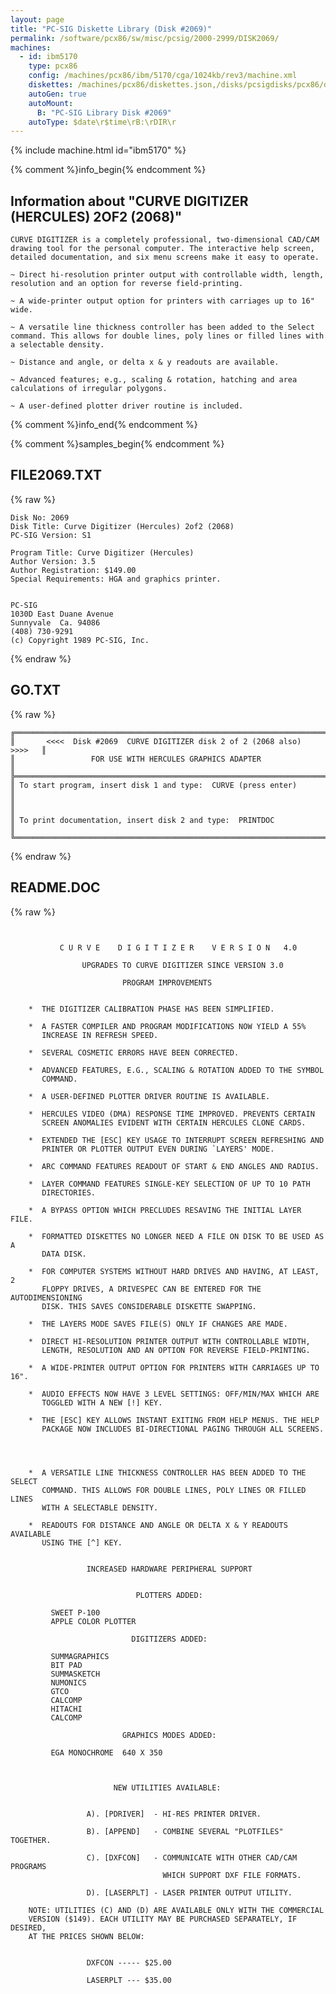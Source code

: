 ```yaml
---
layout: page
title: "PC-SIG Diskette Library (Disk #2069)"
permalink: /software/pcx86/sw/misc/pcsig/2000-2999/DISK2069/
machines:
  - id: ibm5170
    type: pcx86
    config: /machines/pcx86/ibm/5170/cga/1024kb/rev3/machine.xml
    diskettes: /machines/pcx86/diskettes.json,/disks/pcsigdisks/pcx86/diskettes.json
    autoGen: true
    autoMount:
      B: "PC-SIG Library Disk #2069"
    autoType: $date\r$time\rB:\rDIR\r
---
```


{% include machine.html id="ibm5170" %}

{% comment %}info_begin{% endcomment %}

## Information about "CURVE DIGITIZER (HERCULES) 2OF2 (2068)"

    CURVE DIGITIZER is a completely professional, two-dimensional CAD/CAM
    drawing tool for the personal computer. The interactive help screen,
    detailed documentation, and six menu screens make it easy to operate.
    
    ~ Direct hi-resolution printer output with controllable width, length,
    resolution and an option for reverse field-printing.
    
    ~ A wide-printer output option for printers with carriages up to 16"
    wide.
    
    ~ A versatile line thickness controller has been added to the Select
    command. This allows for double lines, poly lines or filled lines with
    a selectable density.
    
    ~ Distance and angle, or delta x & y readouts are available.
    
    ~ Advanced features; e.g., scaling & rotation, hatching and area
    calculations of irregular polygons.
    
    ~ A user-defined plotter driver routine is included.
{% comment %}info_end{% endcomment %}

{% comment %}samples_begin{% endcomment %}

## FILE2069.TXT

{% raw %}
```
Disk No: 2069                                                           
Disk Title: Curve Digitizer (Hercules) 2of2 (2068)                      
PC-SIG Version: S1                                                      
                                                                        
Program Title: Curve Digitizer (Hercules)                               
Author Version: 3.5                                                     
Author Registration: $149.00                                            
Special Requirements: HGA and graphics printer.                         
                                                                        
                                                                        
PC-SIG                                                                  
1030D East Duane Avenue                                                 
Sunnyvale  Ca. 94086                                                    
(408) 730-9291                                                          
(c) Copyright 1989 PC-SIG, Inc.                                         
```
{% endraw %}

## GO.TXT

{% raw %}
```
╔═════════════════════════════════════════════════════════════════════════╗
║       <<<<  Disk #2069  CURVE DIGITIZER disk 2 of 2 (2068 also)  >>>>   ║
║                 FOR USE WITH HERCULES GRAPHICS ADAPTER                  ║
╠═════════════════════════════════════════════════════════════════════════╣
║ To start program, insert disk 1 and type:  CURVE (press enter)          ║
║                                                                         ║
║ To print documentation, insert disk 2 and type:  PRINTDOC               ║
╚═════════════════════════════════════════════════════════════════════════╝
```
{% endraw %}

## README.DOC

{% raw %}
```


           C U R V E    D I G I T I Z E R    V E R S I O N   4.0

                UPGRADES TO CURVE DIGITIZER SINCE VERSION 3.0

                         PROGRAM IMPROVEMENTS


    *  THE DIGITIZER CALIBRATION PHASE HAS BEEN SIMPLIFIED.

    *  A FASTER COMPILER AND PROGRAM MODIFICATIONS NOW YIELD A 55%
       INCREASE IN REFRESH SPEED.

    *  SEVERAL COSMETIC ERRORS HAVE BEEN CORRECTED.

    *  ADVANCED FEATURES, E.G., SCALING & ROTATION ADDED TO THE SYMBOL
       COMMAND.

    *  A USER-DEFINED PLOTTER DRIVER ROUTINE IS AVAILABLE.

    *  HERCULES VIDEO (DMA) RESPONSE TIME IMPROVED. PREVENTS CERTAIN
       SCREEN ANOMALIES EVIDENT WITH CERTAIN HERCULES CLONE CARDS.

    *  EXTENDED THE [ESC] KEY USAGE TO INTERRUPT SCREEN REFRESHING AND
       PRINTER OR PLOTTER OUTPUT EVEN DURING `LAYERS' MODE.

    *  ARC COMMAND FEATURES READOUT OF START & END ANGLES AND RADIUS.

    *  LAYER COMMAND FEATURES SINGLE-KEY SELECTION OF UP TO 10 PATH
       DIRECTORIES.

    *  A BYPASS OPTION WHICH PRECLUDES RESAVING THE INITIAL LAYER FILE.

    *  FORMATTED DISKETTES NO LONGER NEED A FILE ON DISK TO BE USED AS A
       DATA DISK.

    *  FOR COMPUTER SYSTEMS WITHOUT HARD DRIVES AND HAVING, AT LEAST, 2
       FLOPPY DRIVES, A DRIVESPEC CAN BE ENTERED FOR THE AUTODIMENSIONING
       DISK. THIS SAVES CONSIDERABLE DISKETTE SWAPPING.

    *  THE LAYERS MODE SAVES FILE(S) ONLY IF CHANGES ARE MADE.

    *  DIRECT HI-RESOLUTION PRINTER OUTPUT WITH CONTROLLABLE WIDTH,
       LENGTH, RESOLUTION AND AN OPTION FOR REVERSE FIELD-PRINTING.

    *  A WIDE-PRINTER OUTPUT OPTION FOR PRINTERS WITH CARRIAGES UP TO 16".

    *  AUDIO EFFECTS NOW HAVE 3 LEVEL SETTINGS: OFF/MIN/MAX WHICH ARE
       TOGGLED WITH A NEW [!] KEY.

    *  THE [ESC] KEY ALLOWS INSTANT EXITING FROM HELP MENUS. THE HELP
       PACKAGE NOW INCLUDES BI-DIRECTIONAL PAGING THROUGH ALL SCREENS.




    *  A VERSATILE LINE THICKNESS CONTROLLER HAS BEEN ADDED TO THE SELECT
       COMMAND. THIS ALLOWS FOR DOUBLE LINES, POLY LINES OR FILLED LINES
       WITH A SELECTABLE DENSITY.

    *  READOUTS FOR DISTANCE AND ANGLE OR DELTA X & Y READOUTS AVAILABLE
       USING THE [^] KEY.


                 INCREASED HARDWARE PERIPHERAL SUPPORT


                            PLOTTERS ADDED:

         SWEET P-100
         APPLE COLOR PLOTTER

                           DIGITIZERS ADDED:

         SUMMAGRAPHICS
         BIT PAD
         SUMMASKETCH
         NUMONICS
         GTCO
         CALCOMP
         HITACHI
         CALCOMP

                         GRAPHICS MODES ADDED:

         EGA MONOCHROME  640 X 350



                       NEW UTILITIES AVAILABLE:


                 A). [PDRIVER]  - HI-RES PRINTER DRIVER.

                 B). [APPEND]   - COMBINE SEVERAL "PLOTFILES" TOGETHER.
 
                 C). [DXFCON]   - COMMUNICATE WITH OTHER CAD/CAM PROGRAMS
                                  WHICH SUPPORT DXF FILE FORMATS.

                 D). [LASERPLT] - LASER PRINTER OUTPUT UTILITY.

    NOTE: UTILITIES (C) AND (D) ARE AVAILABLE ONLY WITH THE COMMERCIAL 
    VERSION ($149). EACH UTILITY MAY BE PURCHASED SEPARATELY, IF DESIRED,
    AT THE PRICES SHOWN BELOW:


                 DXFCON ----- $25.00

                 LASERPLT --- $35.00
























































LT --- $35
```
{% endraw %}

## USERDEV.DOC

{% raw %}
```

            USING CURVE DIGITIZER`S CUSTOMIZED PLOTTER USER DRIVER


If your plotter (or compatible) is not listed in the configuration menu, there
may be a user driver for your plotter on the Autodimensioning disk (#2). To
utilize the user driver, from the Plotter Menu in the Configuration, press the
ESCAPE key. You will be prompted for the name of the user driver for your
plotter. Enter the name (do not add the extension .DEV) and press RETURN.
Continue configuring the program as you normally do.

Some of the current drivers are:

          DMP7      ---   HOUSTON INSTRUMENTS DMP-7
          AMDEK100  ---   AMDEK DXY-100
          CX4800    ---   C.ITOH CX-4800
          PANASONI  ---   PANASONIC VP-6801
          WX4671    ---   WATANABE WX-4671

West Coast Consultants, 4202 Genesee Ave. #309, San Diego Ca. 92117 619-565-1266

```
{% endraw %}

{% comment %}samples_end{% endcomment %}

### Directory of PC-SIG Library Disk #2069

     Volume in drive A has no label
     Directory of A:\

    AMDEK100 DEV       309   2-02-88   6:36p
    ARO      DXE       768  10-17-82   8:41a
    CITOH    DEF       197   6-18-87   9:09p
    CONFIGUR EXE     19664   2-21-88   6:11a
    DATAED   MAX      4008   1-01-80   5:05a
    DIGITS   DXE     16230   5-07-87   7:52p
    DIMENSN  EXE     55714   3-24-88   9:31p
    EDITDATA EXE     20224  10-09-87   3:44p
    EPSON    DEF       180   6-18-87   8:51p
    FILE2069 TXT      1111   1-25-90   4:35p
    GO       BAT        38   1-01-80   1:37a
    GO       TXT       617   1-29-90  12:08p
    HARDCOPY COM      2724  12-13-84
    IBMPRO   DEF       172   6-18-87   5:08p
    INTRODOC         92058   1-01-80   2:43a
    MODE1    DEV       360   2-19-88  11:32p
    PANASONI DEV       257   9-17-87   6:02p
    PDRIVER  EXE     40352   1-01-80  12:44a
    PLOTFILE EXE     11856   9-30-87   4:18p
    PRINTDOC BAT        22   5-15-87   9:25a
    README   DOC      3456   1-01-80   6:22a
    SHADER   EXE     53618   3-24-88  10:39p
    SLIDESHO EXE      6769  10-13-88  10:19p
    USERDEV  DOC       864   6-04-88   3:49a
           24 file(s)     331568 bytes
                           17408 bytes free

